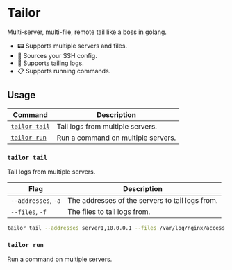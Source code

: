# Tailor

Multi-server, multi-file, remote tail like a boss in golang.

- 📟 Supports multiple servers and files.
- 🔑 Sources your SSH config.
- 📖 Supports tailing logs.
- 📋 Supports running commands.

## Usage

| Command                       | Description                        |
| ----------------------------- | ---------------------------------- |
| [`tailor tail`](#tailor-tail) | Tail logs from multiple servers.   |
| [`tailor run`](#tailor-run)   | Run a command on multiple servers. |

### `tailor tail`

Tail logs from multiple servers.

| Flag                | Description                                     |
| ------------------- | ----------------------------------------------- |
| `--addresses`, `-a` | The addresses of the servers to tail logs from. |
| `--files`, `-f`     | The files to tail logs from.                    |

```bash
tailor tail --addresses server1,10.0.0.1 --files /var/log/nginx/access.log /var/log/nginx/error.log
```

### `tailor run`

Run a command on multiple servers.
